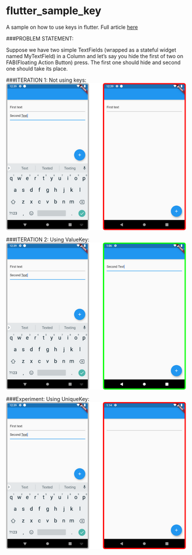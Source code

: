 # flutter_sample_key

A sample on how to use keys in flutter. Full article [here](https://medium.com/@ayushpguptaapg/using-keys-in-flutter-1c5fb586b2a5)

###PROBLEM STATEMENT:

Suppose we have two simple TextFields (wrapped as a stateful widget named MyTextField) in a Column and let’s say you hide the first of two on FAB(Floating Action Button) press. The first one should hide and second one should take its place.

###ITERATION 1: Not using keys:
<img src="https://raw.githubusercontent.com/apgapg/flutter_sample_key/master/screenshot/a1.png"  height = "400" alt="PieChart">


###ITERATION 2: Using ValueKey:
<img src="https://raw.githubusercontent.com/apgapg/flutter_sample_key/master/screenshot/a2.png"  height = "400" alt="PieChart">


###Experiment: Using UniqueKey:
<img src="https://raw.githubusercontent.com/apgapg/flutter_sample_key/master/screenshot/a3.png"  height = "400" alt="PieChart">

